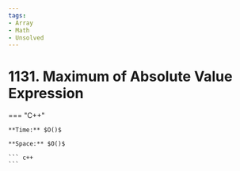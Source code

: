 ```yaml
---
tags:
- Array
- Math
- Unsolved
---
```



# 1131. Maximum of Absolute Value Expression

=== "C++"

    **Time:** $O()$

    **Space:** $O()$

    ``` c++
    ```